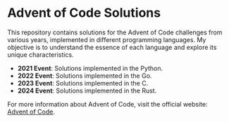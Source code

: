 # Advent of Code Solutions

This repository contains solutions for the Advent of Code challenges from various years, implemented in different programming languages.
My objective is to understand the essence of each language and explore its unique characteristics.

- **2021 Event**: Solutions implemented in the Python.
- **2022 Event**: Solutions implemented in the Go. 
- **2023 Event**: Solutions implemented in the C.
- **2024 Event**: Solutions implemented in the Rust.

For more information about Advent of Code, visit the official website: [Advent of Code](https://adventofcode.com/).
